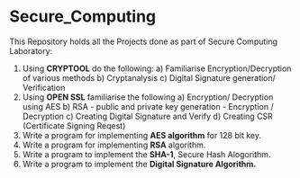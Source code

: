 # Secure_Computing
This Repository holds all the Projects done as part of Secure Computing Laboratory: 
1) Using **CRYPTOOL** do the following: 
  a) Familiarise Encryption/Decryption of various methods
  b) Cryptanalysis
  c) Digital Signature generation/ Verification
2) Using **OPEN SSL** familiarise the following
  a) Encryption/ Decryption using AES
  b) RSA - public and private key generation - Encryption / Decryption
  c) Creating Digital Signature and Verify
  d) Creating CSR (Certificate Signing Reqest)  
 3) Write a program for implementing **AES algorithm** for 128 bit key.
 4) Write a program for implementing **RSA** algorithm.
 5) Write a program to implement the **SHA-1**, Secure Hash Alogorithm.
 6) Write a program to implement the **Digital Signature Algorithm.**

